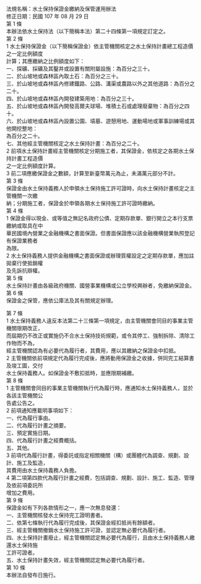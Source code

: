 法規名稱：水土保持保證金繳納及保管運用辦法  
修正日期：民國 107 年 08 月 29 日  
第 1 條  
本辦法依水土保持法（以下簡稱本法）第二十四條第一項規定訂定之。  
第 2 條  
1 水土保持保證金（以下簡稱保證金）依主管機關核定之水土保持計畫總工程造價之一定比例額度  
計算；其應繳納之比例額度如下：  
一、探礦、採礦及其鑿井或設置有關附屬設施：為百分之三十。  
二、於山坡地或森林區內取土石：為百分之三十。  
三、於山坡地或森林區內修建鐵路、公路、溝渠或農路以外之其他道路：為百分之二十。  
四、於山坡地或森林區內開發建築用地：為百分之三十。  
五、於山坡地或森林區內開發高爾夫球場、堆積土石或處理廢棄物：為百分之四十。  
六、於山坡地或森林區內設置公園、墳墓、遊憩用地、運動場地或軍事訓練場或其他開挖整地：  
為百分之二十。  
七、其他經主管機關核定之水土保持計畫：為百分之二十。  
2 前項水土保持計畫經主管機關核定分期施工者，其保證金，依核定之各期水土保持計畫工程造價  
之一定比例額度計算。  
3 前二項應繳保證金之數額，計算至新臺幣萬元為止，未滿萬元部分不計。  
第 3 條  
保證金由水土保持義務人於申領水土保持施工許可證時，向水土保持計畫核定之主管機關一次繳  
納；分期施工者，保證金於申領各期水土保持施工許可證時繳納。  
第 4 條  
1 保證金得以現金、或等值之無記名政府公債、定期存款單、銀行開立之本行支票繳納或取具在中  
華民國境內營業之金融機構之書面保證。但書面保證應以該金融機構營業執照登記有保證業務者  
為限。  
2 水土保持義務人提供金融機構之書面保證或辦理質權設定之定期存款單，應加註拋棄行使抵銷權  
及先訴抗辯權。  
第 5 條  
水土保持計畫由各級政府機關、國營事業機構或公立學校興辦者，免繳納保證金。  
第 6 條  
保證金之保管，應依公庫法及其有關規定辦理。  


第 7 條  
1 水土保持義務人違反本法第二十三條第一項規定，由主管機關會同目的事業主管機關限期改正，  
而屆期仍不改正或實施仍不合水土保持技術規範，或令其停工、強制拆除、清除工作物而不為，  
經主管機關認為有必要代為履行者，其費用，應以其繳納之保證金中扣抵。  
2 主管機關依前項規定代為履行完成後，應將動用保證金之收據，併同完工結算書及竣工圖，交付  
水土保持義務人。如保證金不敷扣抵時，並應限期補繳。  
第 8 條  
1 主管機關會同目的事業主管機關執行代為履行時，應通知水土保持義務人，並於各該主管機關公  
告處公告之。  
2 前項通知應載明事項如下：  
一、代為履行事由。  
二、代為履行計畫之摘要。  
三、預定實施日期。  
四、代為履行計畫之經費概括。  
五、其他。  
3 前項代為履行計畫，得委託或指定相關機關（構）或團體代為調查、規劃、設計、施工及監造，  
其費用由水土保持義務人負擔。  
4 第二項第四款代為履行計畫之經費，包括調查、規劃、設計、施工、監造、管理及依前項委託所  
增加之費用。  
第 9 條  
保證金如有下列各款情形之一，應一次無息發還：  
一、主管機關核發水土保持完工證明書者。  
二、依第七條執行代為履行完成後，其保證金經扣抵尚有餘額者。  
三、經主管機關撤銷水土保持施工許可證，並認定無必要代為履行者。  
四、水土保持計畫廢止，經主管機關認定無必要代為履行，且由水土保持義務人繳還水土保持施  
工許可證者。  
五、水土保持計畫失效，經主管機關認定無必要代為履行者。  
第 10 條  
本辦法自發布日施行。  


